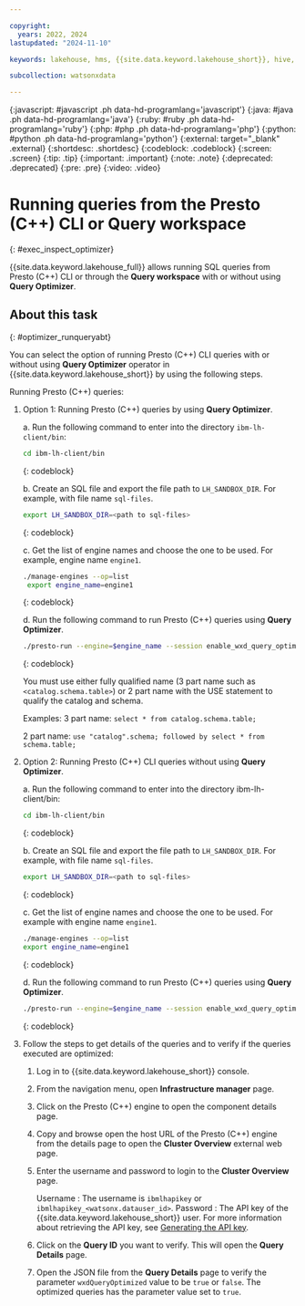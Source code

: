 ```yaml
---

copyright:
  years: 2022, 2024
lastupdated: "2024-11-10"

keywords: lakehouse, hms, {{site.data.keyword.lakehouse_short}}, hive, metastore

subcollection: watsonxdata

---
```


{:javascript: #javascript .ph data-hd-programlang='javascript'}
{:java: #java .ph data-hd-programlang='java'}
{:ruby: #ruby .ph data-hd-programlang='ruby'}
{:php: #php .ph data-hd-programlang='php'}
{:python: #python .ph data-hd-programlang='python'}
{:external: target="_blank" .external}
{:shortdesc: .shortdesc}
{:codeblock: .codeblock}
{:screen: .screen}
{:tip: .tip}
{:important: .important}
{:note: .note}
{:deprecated: .deprecated}
{:pre: .pre}
{:video: .video}

# Running queries from the Presto (C++) CLI or Query workspace
{: #exec_inspect_optimizer}

{{site.data.keyword.lakehouse_full}} allows running SQL queries from Presto (C++) CLI or through the **Query workspace** with or without using **Query Optimizer**.

## About this task
{: #optimizer_runqueryabt}

You can select the option of running Presto (C++) CLI queries with or without using **Query Optimizer** operator in {{site.data.keyword.lakehouse_short}} by using the following steps.

Running Presto (C++) queries:

1. Option 1: Running Presto (C++) queries by using **Query Optimizer**.

   a. Run the following command to enter into the directory `ibm-lh-client/bin`:
      ```bash
      cd ibm-lh-client/bin
      ```
      {: codeblock}

   b. Create an SQL file and export the file path to `LH_SANDBOX_DIR`. For example, with file name `sql-files`.
      ```bash
      export LH_SANDBOX_DIR=<path to sql-files>
      ```
      {: codeblock}

   c. Get the list of engine names and choose the one to be used. For example, engine name `engine1`.
      ```bash
      ./manage-engines --op=list
       export engine_name=engine1
      ```
      {: codeblock}

   d. Run the following command to run Presto (C++) queries using **Query Optimizer**.
      ```bash
      ./presto-run --engine=$engine_name --session enable_wxd_query_optimizer=true -f $LH_SANDBOX_DIR/sql-files.sql
      ```
      {: codeblock}

   You must use either fully qualified name (3 part name such as `<catalog.schema.table>`) or 2 part name with the USE statement to qualify the catalog and schema.

   Examples: 3 part name: `select * from catalog.schema.table;`

   2 part name: `use "catalog".schema; followed by select * from schema.table;`

2. Option 2: Running Presto (C++) CLI queries without using **Query Optimizer**.

   a. Run the following command to enter into the directory ibm-lh-client/bin:
      ```bash
      cd ibm-lh-client/bin
      ```
      {: codeblock}

   b. Create an SQL file and export the file path to `LH_SANDBOX_DIR`. For example, with file name `sql-files`.

      ```bash
      export LH_SANDBOX_DIR=<path to sql-files>
      ```
      {: codeblock}

   c. Get the list of engine names and choose the one to be used. For example with engine name `engine1`.
      ```bash
      ./manage-engines --op=list
      export engine_name=engine1
      ```
      {: codeblock}

   d. Run the following command to run Presto (C++) queries using **Query Optimizer**.
      ```bash
      ./presto-run --engine=$engine_name --session enable_wxd_query_optimizer=false -f $LH_SANDBOX_DIR/sql-files.sql
      ```
      {: codeblock}

3. Follow the steps to get details of the queries and to verify if the queries executed are optimized:

   1. Log in to {{site.data.keyword.lakehouse_short}} console.

   2. From the navigation menu, open **Infrastructure manager** page.

   3. Click on the Presto (C++) engine to open the component details page.

   4. Copy and browse open the host URL of the Presto (C++) engine from the details page to open the **Cluster Overview** external web page.

   5. Enter the username and password to login to the **Cluster Overview** page.

      Username : The username is `ibmlhapikey` or `ibmlhapikey_<watsonx.datauser_id>`.
      Password : The API key of the {{site.data.keyword.lakehouse_short}} user. For more information about retrieving the API key, see [Generating the API key]({{site.data.keyword.ref-con-presto-serv-link}}).

   5. Click on the **Query ID** you want to verify. This will open the **Query Details** page.

   6. Open the JSON file from the **Query Details** page to verify the parameter `wxdQueryOptimized` value to be `true` or `false`. The optimized queries has the parameter value set to `true`.
